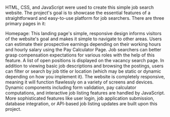 HTML, CSS, and JavaScript were used to create this simple job search website. The project's goal is to showcase the essential features of a straightforward and easy-to-use platform for job searchers. There are three primary pages in it:

Homepage: This landing page's simple, responsive design informs visitors of the website's goal and makes it simple to navigate to other areas.
Users can estimate their prospective earnings depending on their working hours and hourly salary using the Pay Calculator Page. Job searchers can better grasp compensation expectations for various roles with the help of this feature.
A list of open positions is displayed on the vacancy search page. In addition to viewing basic job descriptions and browsing the postings, users can filter or search by job title or location (which may be static or dynamic depending on how you implement it).
The website is completely responsive, meaning it will function flawlessly on a variety of screens and devices. Dynamic components including form validation, pay calculator computations, and interactive job listing features are handled by JavaScript.
More sophisticated features like user login, job application submission, database integration, or API-based job listing updates are built upon this project.
